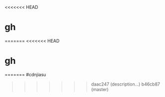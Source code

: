 <<<<<<< HEAD
# gh
=======
<<<<<<< HEAD
# gh
=======
#cdnjiasu
>>>>>>> daac247 (description...)
>>>>>>> b46cb87 (master)
